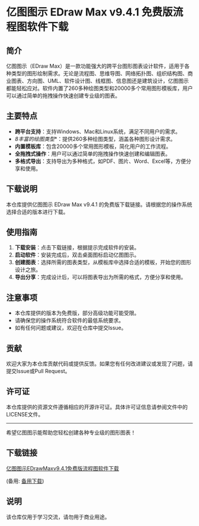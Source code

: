 # 亿图图示 EDraw Max v9.4.1 免费版流程图软件下载

## 简介
亿图图示（EDraw Max）是一款功能强大的跨平台图形图表设计软件，适用于各种类型的图形绘制需求。无论是流程图、思维导图、网络拓扑图、组织结构图、商业图表、方向图、UML、软件设计图、线框图、信息图还是建筑设计，亿图图示都能轻松应对。软件内置了260多种绘图类型和20000多个常用图形模板库，用户可以通过简单的拖拽操作快速创建专业级的图表。

## 主要特点
- **跨平台支持**：支持Windows、Mac和Linux系统，满足不同用户的需求。
- *8丰富的绘图类型**：提供260多种绘图类型，涵盖各种图形设计需求。
- **内置模板库**：包含20000多个常用图形模板，简化用户的工作流程。
- **全拖拽式操作**：用户可以通过简单的拖拽操作快速创建和编辑图表。
- **多格式导出**：支持导出为多种格式，如PDF、图片、Word、Excel等，方便分享和使用。

## 下载说明
本仓库提供亿图图示 EDraw Max v9.4.1 的免费版下载链接。请根据您的操作系统选择合适的版本进行下载。

## 使用指南
1. **下载安装**：点击下载链接，根据提示完成软件的安装。
2. **启动软件**：安装完成后，双击桌面图标启动亿图图示。
3. **创建图表**：选择所需的图表类型，从模板库中选择合适的模板，开始您的图形设计之旅。
4. **导出分享**：完成设计后，可以将图表导出为所需的格式，方便分享和使用。

## 注意事项
- 本仓库提供的版本为免费版，部分高级功能可能受限。
- 请确保您的操作系统符合软件的最低系统要求。
- 如有任何问题或建议，欢迎在仓库中提交Issue。

## 贡献
欢迎大家为本仓库贡献代码或提供反馈。如果您有任何改进建议或发现了问题，请提交Issue或Pull Request。

## 许可证
本仓库提供的资源文件遵循相应的开源许可证。具体许可证信息请参阅文件中的LICENSE文件。

---

希望亿图图示能帮助您轻松创建各种专业级的图形图表！

## 下载链接
[亿图图示EDrawMaxv9.4.1免费版流程图软件下载](https://pan.quark.cn/s/ea577f24b020) 

(备用: [备用下载](https://pan.baidu.com/s/1nERDiE7wqpdZJ2GvpSwXeA?pwd=1234))

## 说明

该仓库仅用于学习交流，请勿用于商业用途。
